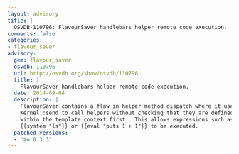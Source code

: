 ```yaml
---
layout: advisory
title: |
  OSVDB-110796: FlavourSaver handlebars helper remote code execution.
comments: false
categories:
- flavour_saver
advisory:
  gem: flavour_saver
  osvdb: 110796
  url: http://osvdb.org/show/osvdb/110796
  title: |
    FlavourSaver handlebars helper remote code execution.
  date: 2014-09-04
  description: |
    FlavourSaver contains a flaw in helper method dispatch where it uses
    Kernel::send to call helpers without checking that they are defined
    within the template context first.  This allows expressions such as
    {{system "ls"}} or {{eval "puts 1 + 1"}} to be executed.
  patched_versions:
  - ">= 0.3.3"
---
```

